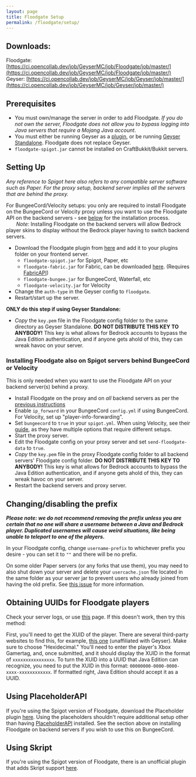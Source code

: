 ```yaml
---
layout: page
title: Floodgate Setup
permalink: /floodgate/setup/
---
```


## Downloads:

Floodgate: [https://ci.opencollab.dev/job/GeyserMC/job/Floodgate/job/master/](https://ci.opencollab.dev/job/GeyserMC/job/Floodgate/job/master/)  
Geyser: [https://ci.opencollab.dev/job/GeyserMC/job/Geyser/job/master/](https://ci.opencollab.dev/job/GeyserMC/job/Geyser/job/master/)

## Prerequisites

- You must own/manage the server in order to add Floodgate. *If you do not own the server, Floodgate does not allow you to bypass logging into Java servers that require a Mojang Java account*.
- You must either be running Geyser as a [plugin](/geyser/setup/), or be running [Geyser Standalone](/geyser/standalone/). Floodgate does not replace Geyser.
- `floodgate-spigot.jar` cannot be installed on CraftBukkit/Bukkit servers.

## Setting Up
*Any reference to Spigot here also refers to any compatible server software such as Paper. For the proxy setup, backend server implies all the servers that are behind the proxy.*

For BungeeCord/Velocity setups: you only are required to install Floodgate on the BungeeCord or Velocity proxy unless you want to use the Floodgate API on the backend servers - see [below](#installing-floodgate-also-on-spigot-servers-behind-bungeecord-or-velocity) for the installation process.  
&nbsp;&nbsp;&nbsp;&nbsp;&nbsp;&nbsp; *Note:* Installing Floodgate on the backend servers will allow Bedrock player skins to display without the Bedrock player having to switch backend servers.

- Download the Floodgate plugin from [here](https://ci.opencollab.dev/job/GeyserMC/job/Floodgate/job/master/) and add it to your plugins folder on your frontend server.
  - `floodgate-spigot.jar` for Spigot, Paper, etc
  - `floodgate-fabric.jar` for Fabric, can be downloaded [here](https://ci.opencollab.dev/job/GeyserMC/job/Floodgate-Fabric/job/master/). (Requires [FabricAPI](https://www.curseforge.com/minecraft/mc-mods/fabric-api))
  - `floodgate-bungee.jar` for BungeeCord, Waterfall, etc
  - `floodgate-velocity.jar` for Velocity
- Change the `auth-type` in the Geyser config to `floodgate`.
- Restart/start up the server.

**ONLY do this step if using Geyser Standalone:**
- *Copy* the `key.pem` file in the Floodgate config folder to the same directory as Geyser Standalone. **DO NOT DISTRIBUTE THIS KEY TO ANYBODY!** This key is what allows for Bedrock accounts to bypass the Java Edition authentication, and if anyone gets ahold of this, they can wreak havoc on your server.

### Installing Floodgate also on Spigot servers behind BungeeCord or Velocity

This is only needed when you want to use the Floodgate API on your backend server(s) behind a proxy.

- Install Floodgate on the proxy and on *all* backend servers as per the [previous instructions](/floodgate/setup/)
- Enable `ip_forward` in your BungeeCord `config.yml` if using BungeeCord. For Velocity, set up "player-info-forwarding".
- Set `bungeecord` to `true` in your `spigot.yml`. When using Velocity, see their [guide](https://docs.papermc.io/velocity/player-information-forwarding), as they have multiple options that require different setups.
- Start the proxy server.
- Edit the Floodgate config on your proxy server and set `send-floodgate-data` to `true`.
- *Copy* the `key.pem` file in the proxy Floodgate config folder to all backend servers' Floodgate config folder. **DO NOT DISTRIBUTE THIS KEY TO ANYBODY!** This key is what allows for Bedrock accounts to bypass the Java Edition authentication, and if anyone gets ahold of this, they can wreak havoc on your server.
- Restart the backend servers and proxy server.

## Changing/disabling the prefix

***Please note: we do not recommend removing the prefix unless you are certain that no one will share a username between a Java and Bedrock player. Duplicated usernames will cause weird situations, like being unable to teleport to one of the players.***

In your Floodgate config, change `username-prefix` to whichever prefix you desire - you can set it to `""` and there will be no prefix.

On some older Paper servers (or any forks that use them), you may need to also shut down your server and delete your `usercache.json` file located in the same folder as your server jar to prevent users who already joined from having the old prefix. See [this issue](/floodgate/issues/#prefix-is-not-changing-on-the-server-after-changing-it-in-the-config) for more information.

## Obtaining UUIDs for Floodgate players
Check your server logs, or use [this](https://uuid.kejona.dev/) page. If this doesn't work, then try this method:

First, you'll need to get the XUID of the player. There are several third-party websites to find this, for example, [this one](https://www.cxkes.me/xbox/xuid) (unaffiliated with Geyser). Make sure to choose "Hexidecimal." You'll need to enter the player's Xbox Gamertag, and, once submitted, and it should display the XUID in the format of `xxxxxxxxxxxxxxxx`. To turn the XUID into a UUID that Java Edition can recognize, you need to put the XUID in this format: `00000000-0000-0000-xxxx-xxxxxxxxxxxx`. If formatted right, Java Edition should accept it as a UUID.

## Using PlaceholderAPI
If you're using the Spigot version of Floodgate, download the Placeholder plugin [here](https://github.com/rtm516/FloodgatePlaceholders/). Using the placeholders shouldn't require additional setup other than having [PlaceholderAPI](https://www.spigotmc.org/resources/6245/) installed. See the section above on installing Floodgate on backend servers if you wish to use this on BungeeCord.

## Using Skript
If you're using the Spigot version of Floodgate, there is an unofficial plugin that adds Skript support [here](https://github.com/Camotoy/floodgate-skript). 
